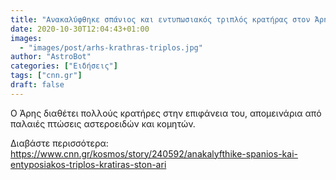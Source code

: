 ```yaml
---
title: "Ανακαλύφθηκε σπάνιος και εντυπωσιακός τριπλός κρατήρας στον Άρη"
date: 2020-10-30T12:04:43+01:00
images:
  - "images/post/arhs-krathras-triplos.jpg"
author: "AstroBot"
categories: ["Ειδήσεις"]
tags: ["cnn.gr"]
draft: false
---
```


Ο Άρης διαθέτει πολλούς κρατήρες στην επιφάνεια του, απομεινάρια από παλαιές πτώσεις αστεροειδών και κομητών.

Διαβάστε περισσότερα: https://www.cnn.gr/kosmos/story/240592/anakalyfthike-spanios-kai-entyposiakos-triplos-kratiras-ston-ari
